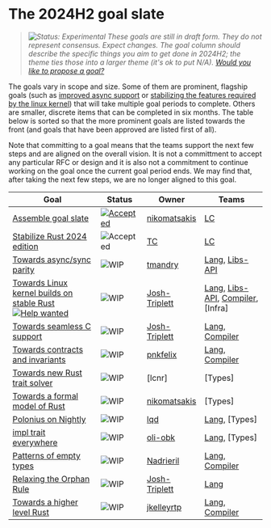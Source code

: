 # The 2024H2 goal slate

> *![Status: Experimental](https://img.shields.io/badge/Status-Experimental-yellow) These goals are still in draft form. They do not represent consensus. Expect changes. The goal column should describe the specific things you aim to get done in 2024H2; the theme ties those into a larger theme (it's ok to put N/A). [Would you like to propose a goal?](../how_to/propose_a_goal.md)*

The goals vary in scope and size. Some of them are prominent, flagship goals (such as [improved async support][AFE] or [stabilizing the features required by the linux kernel][LK]) that will take multiple goal periods to complete. Others are smaller, discrete items that can be completed in six months. The table below is sorted so that the more prominent goals are listed towards the front (and goals that have been approved are listed first of all).

Note that committing to a goal means that the teams support the next few steps and are aligned on the overall vision. It is not a committment to accept any particular RFC or design and it is also not a commitment to continue working on the goal once the current goal period ends. We may find that, after taking the next few steps, we are no longer aligned to this goal.

| Goal                                                                   | Status                      | Owner             | Teams                                   |
| ---------------------------------------------------------------------- | --------------------------- | ----------------- | --------------------------------------- |
| [Assemble goal slate][AGS]                                             | [![Accepted][acc]][rfc3614] | [nikomatsakis][]  | [LC]                                    |
| [Stabilize Rust 2024 edition][R2024]                                   | ![Accepted][acc]            | [TC][]            | [LC]                                    |
| [Towards async/sync parity][AFE]                                       | ![WIP][wip]                 | [tmandry][]       | [Lang], [Libs-API]                      |
| [Towards Linux kernel builds on stable Rust][LK] [![Help wanted]][LKH] | ![WIP][wip]                 | [Josh-Triplett][] | [Lang], [Libs-API], [Compiler], [Infra] |
| [Towards seamless C support][SCS]                                      | ![WIP][wip]                 | [Josh-Triplett][] | [Lang], [Compiler]                      |
| [Towards contracts and invariants][CI]                                 | ![WIP][wip]                 | [pnkfelix]        | [Lang], [Compiler]                      |
| [Towards new Rust trait solver][NTS]                                   | ![WIP][wip]                 | [lcnr]            | [Types]                                 |
| [Towards a formal model of Rust][AMF]                                  | ![WIP][wip]                 | [nikomatsakis]    | [Types]                                 |
| [Polonius on Nightly][NBNLB]                                           | ![WIP][wip]                 | [lqd]             | [Lang], [Types]                         |
| [impl trait everywhere][ITE]                                           | ![WIP][wip]                 | [oli-obk]         | [Lang], [Types]                         |
| [Patterns of empty types][PET]                                         | ![WIP][wip]                 | [Nadrieril]       | [Lang], [Compiler]                      |
| [Relaxing the Orphan Rule][RTOR]                                       | ![WIP][wip]                 | [Josh-Triplett][] | [Lang]                                  |
| [Towards a higher level Rust][RTOR]                                    | ![WIP][wip]                 | [jkelleyrtp][]    | [Lang], [Compiler]                      |

[AFE]: ./async_fn_everywhere.md
[LK]: ./rfl_stable.md
[LKH]: ./rfl_stable.md#ownership-and-other-resources
[SCS]: ./Seamless-C-Support.md
[CI]: ./Contracts-and-invariants.md
[NTS]: ./New-trait-solver.md
[AMF]: ./a-mir-formality.md
[AGS]: ./Project-goal-slate.md
[R2024]: ./Rust-2024-Edition.md
[NBNLB]: ./Polonius.md
[PET]: ./Patterns-of-empty-types.md
[RTOR]: ./Relaxing-the-Orphan-Rule.md
[ITE]: ./Impl-trait-everywhere.md
[HLR]: ./higher-level-rust.md

[rfc3614]: https://github.com/rust-lang/rfcs/pull/3614
[Intrusive linked lists]: ./Intrusive-linked-lists.md
[Fallible allocation]: ./Fallible-allocation.md
[Intrusive linked lists]: ./Intrusive-linked-lists.md

[own]: https://img.shields.io/badge/Owned%20Needed-blue

[acc]: https://img.shields.io/badge/Accepted-green
[prov]: https://img.shields.io/badge/Provisional-yellow
[wip]: https://img.shields.io/badge/WIP-yellow

[Compiler]: https://www.rust-lang.org/governance/teams/compiler
[Lang]: https://www.rust-lang.org/governance/teams/lang
[LC]: https://www.rust-lang.org/governance/teams/leadership-council
[Libs-API]: https://www.rust-lang.org/governance/teams/library#team-libs-api


[compiler-errors]: https://github.com/compiler-errors
[lqd]: https://github.com/lqd
[Nadrieril]: https://github.com/Nadrieril
[nikomatsakis]: https://github.com/nikomatsakis
[oli-obk]: https://github.com/oli-obk
[tmandry]: https://github.com/tmandry
[petrochenkov]: https://github.com/petrochenkov
[pnkfelix]: https://github.com/pnkfelix
[TC]: https://github.com/TC
[josh-triplett]: https://github.com/Josh-Triplett
[jkelleyrtp]: https://github.com/jkelleyrtp

[Help wanted]: https://img.shields.io/badge/Help%20wanted-blue
